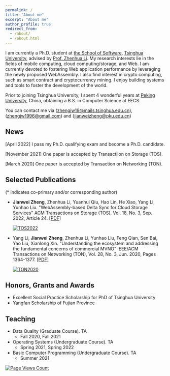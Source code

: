 ```yaml
---
permalink: /
title: "About me"
excerpt: "About me"
author_profile: true
redirect_from: 
  - /about/
  - /about.html
---
```


I am currently a Ph.D. student at [the School of Software](https://www.thss.tsinghua.edu.cn/), [Tsinghua University](http://info.tsinghua.edu.cn/index.jsp), advised by [Prof. Zhenhua Li](http://www.greenorbs.org/people/lzh/).
My research interests lie in the fields of mobile computing, cloud computing/storage, and Web.
I am currently devoted to fostering Web application performance by leveraging the newly proposed WebAssembly.
I also find interest in crypto computing, such as smart contract and cryptocurrency mining.
I enjoy building systems and tools to foster the development of the world.

Prior to joining Tsinghua University, I spent 4 wonderful years at [Peking University](https://www.pku.edu.cn/), China, obtaining a B.S. in Computer Science at EECS.

You can contact me via (zhengjw19@mails.tsinghua.edu.cn), (zhengjw1996@gmail.com) and (jianweizheng@pku.edu.cn)


## News
[April 2022] I pass my Ph.D. qualifying exam and become a Ph.D. candidate.

[November 2021] One paper is accepted by Transactiion on Storage (TOS).

[March 2020] One paper is accepted by Transaction on Networking (TON).
    
## Selected Publications

(* indicates co-primary and/or corresponding author)

- **Jianwei Zheng**, Zhenhua Li, Yuanhui Qiu, Hao Lin, He Xiao, Yang Li, Yunhao Liu. "WebAssembly-based Delta Sync for Cloud Storage Services" ACM Transactions on Storage (TOS), Vol. 18, No. 3, Sep. 2022, Article 24. [[PDF]]({{site.baseurl}}/static/files/WASM_based_delta_sync.pdf)
    
    [![TOS2022](https://img.shields.io/badge/TOS-2022-brightgreen.svg)](https://dl.acm.org/journal/tos)

- Yang Li, **Jianwei Zheng**, Zhenhua Li, Yunhao Liu, Feng Qian, Sen Bai, Yao Liu, Xianlong Xin. "Understanding the ecosystem and addressing the fundamental concerns of commercial MVNO" IEEE/ACM Transactions on Networking (TON), Vol. 28, No. 3, Jun. 2020, Pages 1364-1377. [[PDF]]({{site.baseurl}}/static/files/TON20_Xiaomi_MVNO.pdf) 

    [![TON2020](https://img.shields.io/badge/TON-2020-brightgreen.svg)](https://dl.acm.org/journal/ton)

## Honors, Grants and Awards

+ Excellent Social Practice Scholarship for PhD of Tsinghua University
+ Yangfan Scholarship of Fujian Province

## Teaching

* Data Quality (Graduate Course). TA
    * Fall 2020, Fall 2021
* Operating Systems (Undergraduate Course). TA
    * Spring 2021, Spring 2022
* Basic Computer Programming (Undergraduate Course). TA
    * Summer 2021

<!-- ## Others

{% for post in site.posts %}
+ [{{ post.title }}]({{ site.baseurl }}{{ post.url }}) {{ post.date | date_to_string }}
{% endfor %} -->

<script async defer src="https://buttons.github.io/buttons.js"></script>

[![Page Views Count](https://badges.toozhao.com/badges/01F30E9P572HTSKH6CC7PA90YG/green.svg)](https://badges.toozhao.com/stats/01F30E9P572HTSKH6CC7PA90YG "Get your own page views count badge on badges.toozhao.com")
